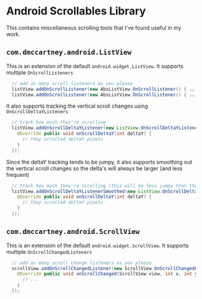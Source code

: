# Android Scrollables Library

This contains miscellaneous scrolling tools that I've found useful in my work.

## `com.dmccartney.android.ListView`
This is an extension of the default `android.widget.ListView`.
It supports multiple `OnScrollListeners` 
```java
  // add as many scroll listeners as you please
  listView.addOnScrollListener(new AbsListView.OnScrollListener() { ... });
  listView.addOnScrollListener(new AbsListView.OnScrollListener() { ... });      
```

It also supports tracking the vertical scroll changes using `OnScrollDeltaYListeners`
```java
  // track how much they're scrolling
  listView.addOnScrollDeltaYListener(new ListView.OnScrollDeltaYListener() {
    @Override public void onScrollDeltaY(int deltaY) {
      // they scrolled deltaY pixels
    }
  });
```

Since the deltaY tracking tends to be jumpy, it also supports smoothing out the vertical scroll changes so the delta's will always be larger (and less frequent)
```java
  // track how much they're scrolling (this will be less jumpy than the unsmoothed version)
  listView.addOnScrollDeltaYListenerSmoothed(new ListView.OnScrollDeltaYListener() {
    @Override public void onScrollDeltaY(int deltaY) {
      // they scrolled deltaY pixels
    }
  });
```

## `com.dmccartney.android.ScrollView`
This is an extension of the default `android.widget.ScrollView`.
It supports multiple `OnScrollChangedListeners`
```java
  // add as many scroll change listeners as you please
  scrollView.addOnScrollChangedListener(new ScrollView.OnScrollChangedListener() {
    @Override public void onScrollChanged(ScrollView view, int x, int y, int oldX, int oldY) {
      // ...
    }
  });
```
